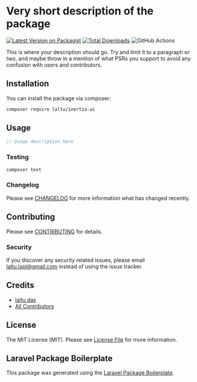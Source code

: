 # Very short description of the package

[![Latest Version on Packagist](https://img.shields.io/packagist/v/laltu/inertia-ui.svg?style=flat-square)](https://packagist.org/packages/laltu/inertia-ui)
[![Total Downloads](https://img.shields.io/packagist/dt/laltu/inertia-ui.svg?style=flat-square)](https://packagist.org/packages/laltu/inertia-ui)
![GitHub Actions](https://github.com/laltu/inertia-ui/actions/workflows/main.yml/badge.svg)

This is where your description should go. Try and limit it to a paragraph or two, and maybe throw in a mention of what PSRs you support to avoid any confusion with users and contributors.

## Installation

You can install the package via composer:

```bash
composer require laltu/inertia-ui
```

## Usage

```php
// Usage description here
```

### Testing

```bash
composer test
```

### Changelog

Please see [CHANGELOG](CHANGELOG.md) for more information what has changed recently.

## Contributing

Please see [CONTRIBUTING](CONTRIBUTING.md) for details.

### Security

If you discover any security related issues, please email laltu.lspl@gmail.com instead of using the issue tracker.

## Credits

-   [laltu das](https://github.com/laltu)
-   [All Contributors](../../contributors)

## License

The MIT License (MIT). Please see [License File](LICENSE.md) for more information.

## Laravel Package Boilerplate

This package was generated using the [Laravel Package Boilerplate](https://laravelpackageboilerplate.com).
